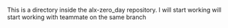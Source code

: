 This is a directory inside the alx-zero_day repository. 
I will start working will start working with teammate on the same branch
